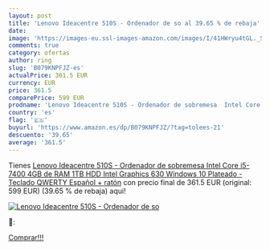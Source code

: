```yaml
---
layout: post
title: 'Lenovo Ideacentre 510S - Ordenador de so al 39.65 % de rebaja'
date: 
image: 'https://images-eu.ssl-images-amazon.com/images/I/41HWryu4tGL._SL200_.jpg'
comments: true
category: ofertas
author: ring
slug: 'B079KNPFJZ-es'
actualPrice: 361.5 EUR
currency: EUR
price: 361.5
comparePrice: 599 EUR
prodname: 'Lenovo Ideacentre 510S - Ordenador de sobremesa  Intel Core i5-7400  4GB de RAM  1TB HDD Intel Graphics 630  Windows 10  Plateado - Teclado QWERTY Español + ratón'
country: 'es'
flag: '🇪🇸'
buyurl: 'https://www.amazon.es/dp/B079KNPFJZ/?tag=tolees-21'
descuento: '39.65'
average: '361.5'
---
```


Tienes [Lenovo Ideacentre 510S - Ordenador de sobremesa  Intel Core i5-7400  4GB de RAM  1TB HDD Intel Graphics 630  Windows 10  Plateado - Teclado QWERTY Español + ratón](https://www.amazon.es/dp/B079KNPFJZ/?tag=tolees-21) con precio final de  361.5 EUR (original: 599 EUR) (39.65 %  de rebaja) aqui!

[![Lenovo Ideacentre 510S - Ordenador de so](https://images-eu.ssl-images-amazon.com/images/I/41HWryu4tGL._SL200_.jpg)](https://www.amazon.es/dp/B079KNPFJZ/?tag=tolees-21)

🔎:


[Comprar!!!](https://www.amazon.es/dp/B079KNPFJZ/?tag=tolees-21)
